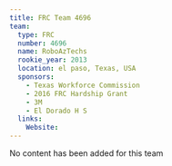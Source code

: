 ```yaml
---
title: FRC Team 4696
team:
  type: FRC
  number: 4696
  name: RoboAzTechs
  rookie_year: 2013
  location: el paso, Texas, USA
  sponsors:
    - Texas Workforce Commission
    - 2016 FRC Hardship Grant
    - 3M
    - El Dorado H S
  links:
    Website: 
---
```

No content has been added for this team